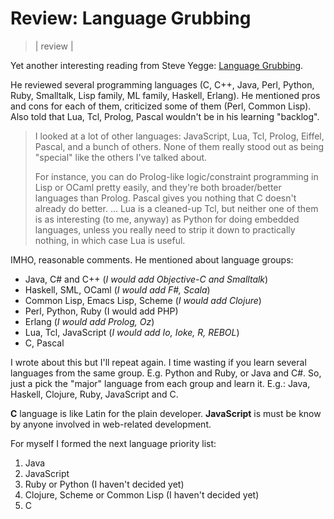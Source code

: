 # Review: Language Grubbing
> | review |

Yet another interesting reading from Steve Yegge: [Language Grubbing](http://sites.google.com/site/steveyegge2/language-grubbing).

 He reviewed several programming languages (C, C++, Java, Perl, Python, Ruby, Smalltalk, Lisp family, ML family, Haskell, Erlang). He mentioned pros and cons for each of them, criticized some of them (Perl, Common Lisp). Also told that Lua, Tcl, Prolog, Pascal wouldn't be in his learning "backlog".

> I looked at a lot of other languages: JavaScript, Lua, Tcl, Prolog, Eiffel, Pascal, and a bunch of others. None of them really stood out as being "special" like the others I've talked about.
>
> For instance, you can do Prolog-like logic/constraint programming in Lisp or OCaml pretty easily, and they're both broader/better languages than Prolog. Pascal gives you nothing that C doesn't already do better. ... Lua is a cleaned-up Tcl, but neither one of them is as interesting (to me, anyway) as Python for doing embedded languages, unless you really need to strip it down to practically nothing, in which case Lua is useful.

 IMHO, reasonable comments. 
 He mentioned about language groups:

* Java, C\# and C++ (*I would add Objective-C and Smalltalk*)
* Haskell, SML, OCaml (*I would add F\#, Scala*)
* Common Lisp, Emacs Lisp, Scheme (*I would add Clojure*)
* Perl, Python, Ruby (I would add PHP)
* Erlang (*I would add Prolog, Oz*)
* Lua, Tcl, JavaScript (*I would add Io, Ioke, R, REBOL*)
* C, Pascal

 I wrote about this but I'll repeat again. I time wasting if you learn several languages from the same group. E.g. Python and Ruby, or Java and C\#.
 So, just a pick the "major" language from each group and learn it. E.g.: Java, Haskell, Clojure, Ruby, JavaScript and C.

**C** language is like Latin for the plain developer. **JavaScript** is must be know by anyone involved in web-related development.

 For myself I formed the next language priority list:

1. Java
2. JavaScript
3. Ruby or Python (I haven't decided yet)
4. Clojure, Scheme or Common Lisp (I haven't decided yet)
5. C
